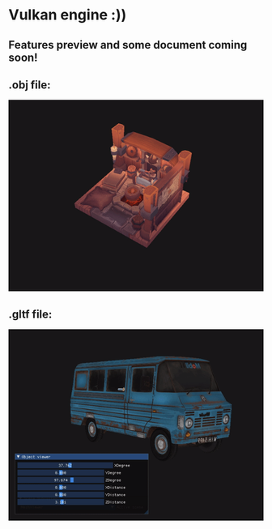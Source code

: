 # Vulkan engine :))
## Features preview and some document coming soon!
## .obj file:
<img src="examples/viking_house.gif">

## .gltf file:
<img src="examples/car.gif">